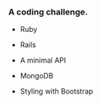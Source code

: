 <h3>A coding challenge.</h3>


* Ruby

* Rails

* A minimal API

* MongoDB

* Styling with Bootstrap
